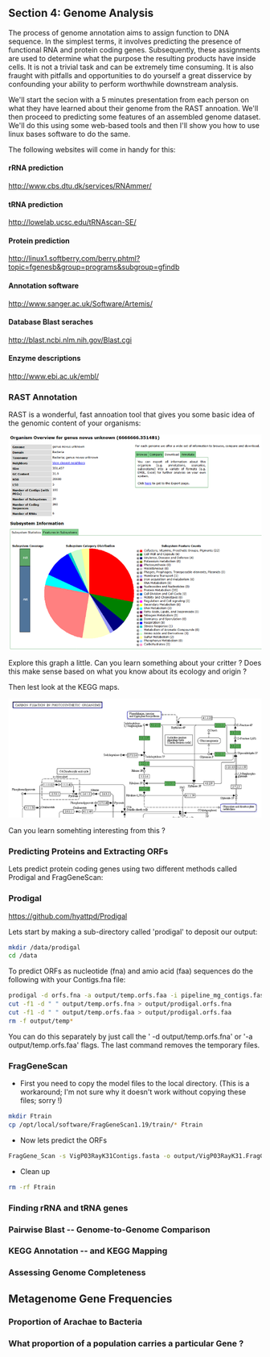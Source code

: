 ## Section 4: Genome Analysis

The process of genome annotation aims to assign function to DNA sequence.  In the simplest terms, it involves predicting the presence of functional RNA and protein coding genes.  Subsequently, these assignments are used to determine what the purpose the resulting products have inside cells.  It is not a trivial task and can be extremely time consuming.  It is also fraught with pitfalls and opportunities to do yourself a great disservice by confounding your ability to perform worthwhile downstream analysis.

We'll start the secion with a 5 minutes presentation from each person on what they have learned about their genome from the RAST annoation.  We'll then proceed to predicting some features of an assembled genome dataset.  We'll do this using some web-based tools and then I'll show you how to use linux bases software to do the same.

The following websites will come in handy for this:

#### rRNA prediction
http://www.cbs.dtu.dk/services/RNAmmer/
#### tRNA prediction
http://lowelab.ucsc.edu/tRNAscan-SE/
#### Protein prediction
http://linux1.softberry.com/berry.phtml?topic=fgenesb&group=programs&subgroup=gfindb
#### Annotation software
http://www.sanger.ac.uk/Software/Artemis/
#### Database Blast seraches
http://blast.ncbi.nlm.nih.gov/Blast.cgi
#### Enzyme descriptions
http://www.ebi.ac.uk/embl/

### RAST Annotation

RAST is a wonderful, fast annoation tool that gives you some basic idea of the genomic content of your organisms:

![RAST pie chart](https://github.com/OUGenomics/Bioinformatics-ARET-July2018/blob/master/images/RAST_pie.PNG)

Explore this graph a little.  Can you learn something about your critter ?  Does this make sense based on what you know about its ecology and origin ?

Then lest look at the KEGG maps.  

![kegg maps](https://github.com/OUGenomics/Bioinformatics-ARET-July2018/blob/master/images/kegg%20maps.PNG)

Can you learn somehting interesting from this ?

### Predicting Proteins and Extracting ORFs

Lets predict protein coding genes using two different methods called Prodigal and FragGeneScan:

### Prodigal

https://github.com/hyattpd/Prodigal

Lets start by making a sub-directory called 'prodigal' to deposit our output:

```sh 
mkdir /data/prodigal
cd /data
```

To predict ORFs as nucleotide (fna) and amio acid (faa) sequences do the following with your Contigs.fna file:

```sh 
prodigal -d orfs.fna -a output/temp.orfs.faa -i pipeline_mg_contigs.fas -m -o output/tempt.txt -p meta -q
cut -f1 -d " " output/temp.orfs.fna > output/prodigal.orfs.fna
cut -f1 -d " " output/temp.orfs.faa > output/prodigal.orfs.faa
rm -f output/temp*
```

You can do this separately by just call the ' -d output/temp.orfs.fna' or '-a output/temp.orfs.faa' flags.  The last command removes the temporary files.

### FragGeneScan

- First you need to copy the model files to the local directory. (This is a workaround; I'm not sure why it doesn't work without copying these files; sorry !)

```sh 
mkdir Ftrain
cp /opt/local/software/FragGeneScan1.19/train/* Ftrain
```

- Now lets predict the ORFs

```sh 
FragGene_Scan -s VigP03RayK31Contigs.fasta -o output/VigP03RayK31.FragGeneScan -w 1 -t complete
```

- Clean up

```sh 
rm -rf Ftrain
```



### Finding rRNA and tRNA genes



### Pairwise Blast -- Genome-to-Genome Comparison


### KEGG Annotation -- and KEGG Mapping




### Assessing Genome Completeness


## Metagenome Gene Frequencies

### Proportion of Arachae to Bacteria

### What proportion of a population carries a particular Gene ?
